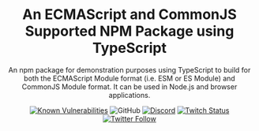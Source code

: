 <div align="center">

# An ECMAScript and CommonJS Supported NPM Package using TypeScript

An npm package for demonstration purposes using TypeScript to build for both the ECMAScript Module format (i.e. ESM or ES Module) and CommonJS Module format. It can be used in Node.js and browser applications.

[![Known Vulnerabilities](https://snyk.io/test/github/clarkio/esm-cjs-ts-npm-package/badge.svg)](https://snyk.io/test/github/clarkio/esm-cjs-ts-npm-package)
![GitHub](https://img.shields.io/github/license/clarkio/esm-cjs-ts-npm-package)
[![Discord](https://img.shields.io/discord/421902136457035777)](https://discord.gg/xB95beJ)
[![Twitch Status](https://img.shields.io/twitch/status/clarkio)](https://twitch.tv/clarkio)
<br>
[![Twitter Follow](https://img.shields.io/twitter/follow/_clarkio?style=social)](https://twitter.com/intent/follow?screen_name=_clarkio)

</div>

